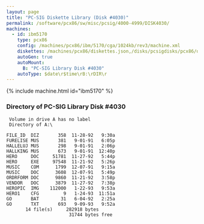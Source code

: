 ```yaml
---
layout: page
title: "PC-SIG Diskette Library (Disk #4030)"
permalink: /software/pcx86/sw/misc/pcsig/4000-4999/DISK4030/
machines:
  - id: ibm5170
    type: pcx86
    config: /machines/pcx86/ibm/5170/cga/1024kb/rev3/machine.xml
    diskettes: /machines/pcx86/diskettes.json,/disks/pcsigdisks/pcx86/diskettes.json
    autoGen: true
    autoMount:
      B: "PC-SIG Library Disk #4030"
    autoType: $date\r$time\rB:\rDIR\r
---
```


{% include machine.html id="ibm5170" %}

### Directory of PC-SIG Library Disk #4030

     Volume in drive A has no label
     Directory of A:\

    FILE_ID  DIZ       358  11-28-92   9:30a
    FURELISE MUS       381   9-01-91   6:05p
    HALLELUJ MUS       298   9-01-91   2:06p
    HALLKING MUS       673   9-01-91  12:40p
    HERO     DOC     51781  11-27-92   5:44p
    HERO     EXE     97548  11-21-92   5:26p
    MUSIC    COM      1799  12-07-91   9:15a
    MUSIC    DOC      3608  12-07-91   5:49p
    ORDRFORM DOC      9860  11-21-92   3:58p
    VENDOR   DOC      3879  11-27-92   7:38p
    HEROPIC  IMG    112000   1-22-93   9:53a
    HERO1    CFG         9   1-24-93  11:51a
    GO       BAT        31   6-04-92   2:25a
    GO       TXT       693   9-09-93   9:52a
           14 file(s)     282918 bytes
                           31744 bytes free
